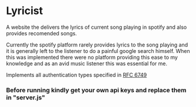 # Lyricist
A website the delivers the lyrics of current song playing in spotify and also provides recomended songs.

Currently the spotify platform rarely provides lyrics to the song playing and it is generally left to the listener to do a painful google search himself. When this was implemented there were no platform providing this ease to my knowledge and as an avid music listener this was essential for me.


Implements all authentication types specified in [RFC 6749](https://tools.ietf.org/html/rfc6749)


### Before running kindly get your own api keys and replace them in "server.js"
